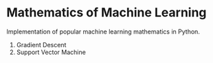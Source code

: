 # Mathematics of Machine Learning

Implementation of popular machine learning mathematics in Python.

1. Gradient Descent
2. Support Vector Machine
